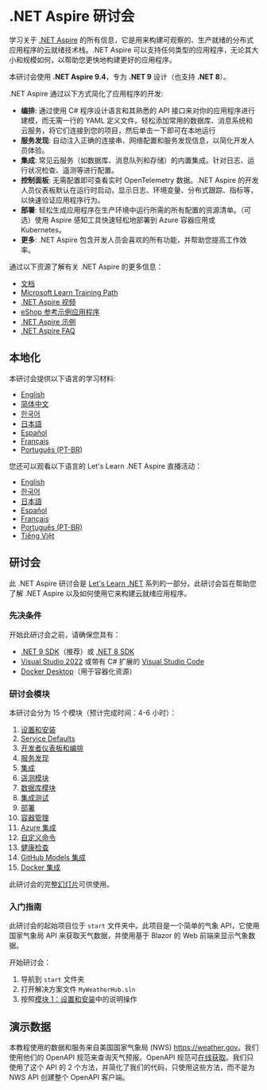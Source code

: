﻿# .NET Aspire 研讨会

学习关于 [.NET Aspire](https://learn.microsoft.com/dotnet/aspire/) 的所有信息，它是用来构建可观察的、生产就绪的分布式应用程序的云就绪技术栈。.NET Aspire 可以支持任何类型的应用程序，无论其大小和规模如何，以帮助您更快地构建更好的应用程序。

本研讨会使用 **.NET Aspire 9.4**，专为 **.NET 9** 设计（也支持 **.NET 8**）。

.NET Aspire 通过以下方式简化了应用程序的开发:

- **编排**: 通过使用 C# 程序设计语言和其熟悉的 API 接口来对你的应用程序进行建模，而无需一行的 YAML 定义文件。轻松添加常用的数据库、消息系统和云服务，将它们连接到您的项目，然后单击一下即可在本地运行
- **服务发现**: 自动注入正确的连接串、网络配置和服务发现信息，以简化开发人员体验。
- **集成**: 常见云服务（如数据库、消息队列和存储）的内置集成。针对日志、运行状况检查、遥测等进行配置。
- **控制面板**: 无需配置即可查看实时 OpenTelemetry 数据。.NET Aspire 的开发人员仪表板默认在运行时启动，显示日志、环境变量、分布式跟踪、指标等，以快速验证应用程序行为。
- **部署**: 轻松生成应用程序在生产环境中运行所需的所有配置的资源清单。（可选）使用 Aspire 感知工具快速轻松地部署到 Azure 容器应用或 Kubernetes。
- **更多**: .NET Aspire 包含开发人员会喜欢的所有功能，并帮助您提高工作效率。

通过以下资源了解有关 .NET Aspire 的更多信息：

- [文档](https://learn.microsoft.com/dotnet/aspire)
- [Microsoft Learn Training Path](https://learn.microsoft.com/training/paths/dotnet-aspire/)
- [.NET Aspire 视频](https://aka.ms/aspire/videos)
- [eShop 参考示例应用程序](https://github.com/dotnet/eshop)
- [.NET Aspire 示例](https://learn.microsoft.com/samples/browse/?expanded=dotnet&products=dotnet-aspire)
- [.NET Aspire FAQ](https://learn.microsoft.com/dotnet/aspire/reference/aspire-faq)

## 本地化

本研讨会提供以下语言的学习材料:

- [English](./README.md)
- [简体中文](./README.zh-cn.md)
- [한국어](./README.ko.md)
- [日本語](./README.jp.md)
- [Español](./README.es.md)
- [Français](./README.fr.md)
- [Português (PT-BR)](./README.pt-br.md)

您还可以观看以下语言的 Let's Learn .NET Aspire 直播活动：

- [English](https://www.youtube.com/watch?v=8i3FaHChh20)
- [한국어](https://www.youtube.com/watch?v=rTpNgMaVM6g)
- [日本語](https://www.youtube.com/watch?v=Cm7mqHZJIgc)
- [Español](https://www.youtube.com/watch?v=dd1Mc5bQZSo)
- [Français](https://www.youtube.com/watch?v=jJiqqVPDN4w)
- [Português (PT-BR)](https://www.youtube.com/watch?v=PUCU9ZOOgQ8)
- [Tiếng Việt](https://www.youtube.com/watch?v=48CWnYfTZhk)

## 研讨会

此 .NET Aspire 研讨会是 [Let's Learn .NET](https://aka.ms/letslearndotnet) 系列的一部分。此研讨会旨在帮助您了解 .NET Aspire 以及如何使用它来构建云就绪应用程序。

### 先决条件

开始此研讨会之前，请确保您具有：

- [.NET 9 SDK](https://dotnet.microsoft.com/download/dotnet/9.0)（推荐）或 [.NET 8 SDK](https://dotnet.microsoft.com/download/dotnet/8.0)
- [Visual Studio 2022](https://visualstudio.microsoft.com/vs/) 或带有 C# 扩展的 [Visual Studio Code](https://code.visualstudio.com/)
- [Docker Desktop](https://www.docker.com/products/docker-desktop/)（用于容器化资源）

### 研讨会模块

本研讨会分为 15 个模块（预计完成时间：4-6 小时）：

1. [设置和安装](./workshop/1-setup.md)
1. [Service Defaults](./workshop/2-servicedefaults.md)
1. [开发者仪表板和编排](./workshop/3-dashboard-apphost.md)
1. [服务发现](./workshop/4-servicediscovery.md)
1. [集成](./workshop/5-integrations.md)
1. [遥测模块](./workshop/6-telemetry.md)
1. [数据库模块](./workshop/7-database.md)
1. [集成测试](./workshop/8-integration-testing.md)
1. [部署](./workshop/9-deployment.md)
1. [容器管理](./workshop/10-container-management.md)
1. [Azure 集成](./workshop/11-azure-integrations.md)
1. [自定义命令](./workshop/12-custom-commands.md)
1. [健康检查](./workshop/13-healthchecks.md)
1. [GitHub Models 集成](./workshop/14-github-models-integration.md)
1. [Docker 集成](./workshop/15-docker-integration.md)

此研讨会的完整[幻灯片](./workshop/AspireWorkshop.pptx)可供使用。

### 入门指南

此研讨会的起始项目位于 `start` 文件夹中。此项目是一个简单的气象 API，它使用国家气象局 API 来获取天气数据，并使用基于 Blazor 的 Web 前端来显示气象数据。

开始研讨会：

1. 导航到 `start` 文件夹
2. 打开解决方案文件 `MyWeatherHub.sln`
3. 按照[模块 1：设置和安装](./workshop/1-setup.md)中的说明操作

## 演示数据

本教程使用的数据和服务来自美国国家气象局 (NWS) <https://weather.gov>。我们使用他们的 OpenAPI 规范来查询天气预报。OpenAPI 规范可[在线获取](https://www.weather.gov/documentation/services-web-api)。我们只使用了这个 API 的 2 个方法，并简化了我们的代码，只使用这些方法，而不是为 NWS API 创建整个 OpenAPI 客户端。
